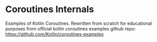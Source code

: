 # Coroutines Internals

Examples of Kotlin Coroutines.
Rewritten from scratch for educational purposes from official kotlin coroutines examples github repo:
https://github.com/Kotlin/coroutines-examples

